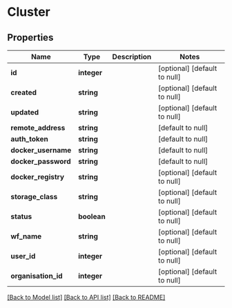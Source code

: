 # Cluster

## Properties
Name | Type | Description | Notes
------------ | ------------- | ------------- | -------------
**id** | **integer** |  | [optional] [default to null]
**created** | **string** |  | [optional] [default to null]
**updated** | **string** |  | [optional] [default to null]
**remote_address** | **string** |  | [default to null]
**auth_token** | **string** |  | [default to null]
**docker_username** | **string** |  | [default to null]
**docker_password** | **string** |  | [default to null]
**docker_registry** | **string** |  | [optional] [default to null]
**storage_class** | **string** |  | [optional] [default to null]
**status** | **boolean** |  | [optional] [default to null]
**wf_name** | **string** |  | [optional] [default to null]
**user_id** | **integer** |  | [optional] [default to null]
**organisation_id** | **integer** |  | [optional] [default to null]

[[Back to Model list]](../README.md#documentation-for-models) [[Back to API list]](../README.md#documentation-for-api-endpoints) [[Back to README]](../README.md)


